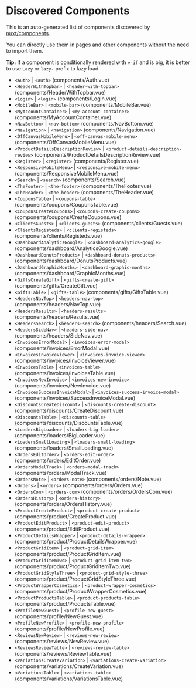 # Discovered Components

This is an auto-generated list of components discovered by [nuxt/components](https://github.com/nuxt/components).

You can directly use them in pages and other components without the need to import them.

**Tip:** If a component is conditionally rendered with `v-if` and is big, it is better to use `Lazy` or `lazy-` prefix to lazy load.

- `<Auth>` | `<auth>` (components/Auth.vue)
- `<HeaderWithTopbar>` | `<header-with-topbar>` (components/HeaderWithTopbar.vue)
- `<Login>` | `<login>` (components/Login.vue)
- `<MobileBar>` | `<mobile-bar>` (components/MobileBar.vue)
- `<MyAccountContainer>` | `<my-account-container>` (components/MyAccountContainer.vue)
- `<NavBottom>` | `<nav-bottom>` (components/NavBottom.vue)
- `<Navigation>` | `<navigation>` (components/Navigation.vue)
- `<OffCanvasMobileMenu>` | `<off-canvas-mobile-menu>` (components/OffCanvasMobileMenu.vue)
- `<ProductDetailsDescriptionReview>` | `<product-details-description-review>` (components/ProductDetailsDescriptionReview.vue)
- `<Register>` | `<register>` (components/Register.vue)
- `<ResponsiveMobileMenu>` | `<responsive-mobile-menu>` (components/ResponsiveMobileMenu.vue)
- `<Search>` | `<search>` (components/Search.vue)
- `<TheFooter>` | `<the-footer>` (components/TheFooter.vue)
- `<TheHeader>` | `<the-header>` (components/TheHeader.vue)
- `<CouponsTable>` | `<coupons-table>` (components/coupons/CouponsTable.vue)
- `<CouponsCreateCoupons>` | `<coupons-create-coupons>` (components/coupons/CreateCoupons.vue)
- `<ClientsGuests>` | `<clients-guests>` (components/clients/Guests.vue)
- `<ClientsRegisteds>` | `<clients-registeds>` (components/clients/Registeds.vue)
- `<DashboardAnalyticsGoogle>` | `<dashboard-analytics-google>` (components/dashboard/AnalyticsGoogle.vue)
- `<DashboardDonutsProducts>` | `<dashboard-donuts-products>` (components/dashboard/DonutsProducts.vue)
- `<DashboardGraphicMonths>` | `<dashboard-graphic-months>` (components/dashboard/GraphicMonths.vue)
- `<GiftsCreateGift>` | `<gifts-create-gift>` (components/gifts/CreateGift.vue)
- `<GiftsTable>` | `<gifts-table>` (components/gifts/GiftsTable.vue)
- `<HeadersNavTop>` | `<headers-nav-top>` (components/headers/NavTop.vue)
- `<HeadersResults>` | `<headers-results>` (components/headers/Results.vue)
- `<HeadersSearch>` | `<headers-search>` (components/headers/Search.vue)
- `<HeadersSideNav>` | `<headers-side-nav>` (components/headers/SideNav.vue)
- `<InvoicesErrorModal>` | `<invoices-error-modal>` (components/invoices/ErrorModal.vue)
- `<InvoicesInvoiceViewer>` | `<invoices-invoice-viewer>` (components/invoices/InvoiceViewer.vue)
- `<InvoicesTable>` | `<invoices-table>` (components/invoices/InvoicesTable.vue)
- `<InvoicesNewInvoice>` | `<invoices-new-invoice>` (components/invoices/NewInvoice.vue)
- `<InvoicesSuccessInvoiceModal>` | `<invoices-success-invoice-modal>` (components/invoices/SuccessInvoiceModal.vue)
- `<DiscountsCreateDiscount>` | `<discounts-create-discount>` (components/discounts/CreateDiscount.vue)
- `<DiscountsTable>` | `<discounts-table>` (components/discounts/DiscountsTable.vue)
- `<LoadersBigLoader>` | `<loaders-big-loader>` (components/loaders/BigLoader.vue)
- `<LoadersSmallLoading>` | `<loaders-small-loading>` (components/loaders/SmallLoading.vue)
- `<OrdersEditOrder>` | `<orders-edit-order>` (components/orders/EditOrder.vue)
- `<OrdersModalTrack>` | `<orders-modal-track>` (components/orders/ModalTrack.vue)
- `<OrdersNote>` | `<orders-note>` (components/orders/Note.vue)
- `<Orders>` | `<orders>` (components/orders/Orders.vue)
- `<OrdersCom>` | `<orders-com>` (components/orders/OrdersCom.vue)
- `<OrdersHistory>` | `<orders-history>` (components/orders/OrdersHistory.vue)
- `<ProductCreateProduct>` | `<product-create-product>` (components/product/CreateProduct.vue)
- `<ProductEditProduct>` | `<product-edit-product>` (components/product/EditProduct.vue)
- `<ProductDetailsWrapper>` | `<product-details-wrapper>` (components/product/ProductDetailsWrapper.vue)
- `<ProductGridItem>` | `<product-grid-item>` (components/product/ProductGridItem.vue)
- `<ProductGridItemTwo>` | `<product-grid-item-two>` (components/product/ProductGridItemTwo.vue)
- `<ProductGridStyleThree>` | `<product-grid-style-three>` (components/product/ProductGridStyleThree.vue)
- `<ProductWrapperCosmetics>` | `<product-wrapper-cosmetics>` (components/product/ProductWrapperCosmetics.vue)
- `<ProductProductsTable>` | `<product-products-table>` (components/product/ProductsTable.vue)
- `<ProfileNewGuest>` | `<profile-new-guest>` (components/profile/NewGuest.vue)
- `<ProfileNewProfile>` | `<profile-new-profile>` (components/profile/NewProfile.vue)
- `<ReviewsNewReview>` | `<reviews-new-review>` (components/reviews/NewReview.vue)
- `<ReviewsReviewTable>` | `<reviews-review-table>` (components/reviews/ReviewTable.vue)
- `<VariationsCreateVariation>` | `<variations-create-variation>` (components/variations/CreateVariation.vue)
- `<VariationsTable>` | `<variations-table>` (components/variations/VariationsTable.vue)
